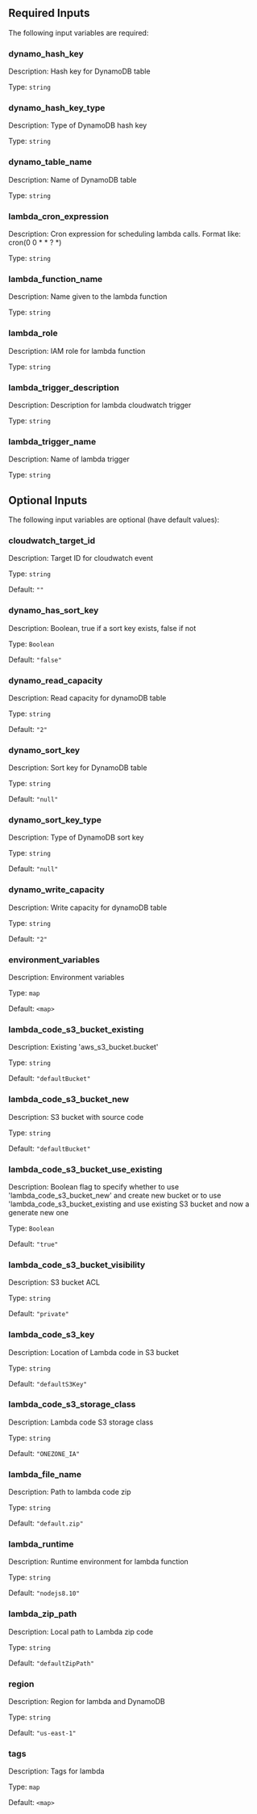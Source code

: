 ## Required Inputs

The following input variables are required:

### dynamo\_hash\_key

Description: Hash key for DynamoDB table

Type: `string`

### dynamo\_hash\_key\_type

Description: Type of DynamoDB hash key

Type: `string`

### dynamo\_table\_name

Description: Name of DynamoDB table

Type: `string`

### lambda\_cron\_expression

Description: Cron expression for scheduling lambda calls. Format like: cron(0 0 * * ? *)

Type: `string`

### lambda\_function\_name

Description: Name given to the lambda function

Type: `string`

### lambda\_role

Description: IAM role for lambda function

Type: `string`

### lambda\_trigger\_description

Description: Description for lambda cloudwatch trigger

Type: `string`

### lambda\_trigger\_name

Description: Name of lambda trigger

Type: `string`

## Optional Inputs

The following input variables are optional (have default values):

### cloudwatch\_target\_id

Description: Target ID for cloudwatch event

Type: `string`

Default: `""`

### dynamo\_has\_sort\_key

Description: Boolean, true if a sort key exists, false if not

Type: `Boolean`

Default: `"false"`

### dynamo\_read\_capacity

Description: Read capacity for dynamoDB table

Type: `string`

Default: `"2"`

### dynamo\_sort\_key

Description: Sort key for DynamoDB table

Type: `string`

Default: `"null"`

### dynamo\_sort\_key\_type

Description: Type of DynamoDB sort key

Type: `string`

Default: `"null"`

### dynamo\_write\_capacity

Description: Write capacity for dynamoDB table

Type: `string`

Default: `"2"`

### environment\_variables

Description: Environment variables

Type: `map`

Default: `<map>`

### lambda\_code\_s3\_bucket\_existing

Description: Existing 'aws_s3_bucket.bucket'

Type: `string`

Default: `"defaultBucket"`

### lambda\_code\_s3\_bucket\_new

Description: S3 bucket with source code

Type: `string`

Default: `"defaultBucket"`

### lambda\_code\_s3\_bucket\_use\_existing

Description: Boolean flag to specify whether to use 'lambda_code_s3_bucket_new' and create new bucket or to use 'lambda_code_s3_bucket_existing and use existing S3 bucket and now a generate new one

Type: `Boolean`

Default: `"true"`

### lambda\_code\_s3\_bucket\_visibility

Description: S3 bucket ACL

Type: `string`

Default: `"private"`

### lambda\_code\_s3\_key

Description: Location of Lambda code in S3 bucket

Type: `string`

Default: `"defaultS3Key"`

### lambda\_code\_s3\_storage\_class

Description: Lambda code S3 storage class

Type: `string`

Default: `"ONEZONE_IA"`

### lambda\_file\_name

Description: Path to lambda code zip

Type: `string`

Default: `"default.zip"`

### lambda\_runtime

Description: Runtime environment for lambda function

Type: `string`

Default: `"nodejs8.10"`

### lambda\_zip\_path

Description: Local path to Lambda zip code

Type: `string`

Default: `"defaultZipPath"`

### region

Description: Region for lambda and DynamoDB

Type: `string`

Default: `"us-east-1"`

### tags

Description: Tags for lambda

Type: `map`

Default: `<map>`

